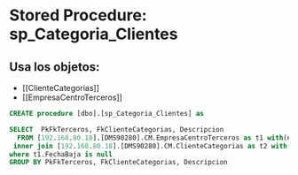 # Stored Procedure: sp_Categoria_Clientes

## Usa los objetos:
- [[ClienteCategorias]]
- [[EmpresaCentroTerceros]]

```sql
CREATE procedure [dbo].[sp_Categoria_Clientes] as

SELECT  PkFkTerceros, FkClienteCategorias, Descripcion
  FROM [192.168.80.18].[DMS90280].CM.EmpresaCentroTerceros as t1 with(nolock) 
 inner join [192.168.80.18].[DMS90280].CM.ClienteCategorias as t2 with(nolock) on t2.PkClienteCategorias_Iden=t1.FkClienteCategorias
where t1.FechaBaja is null
GROUP BY PkFkTerceros, FkClienteCategorias, Descripcion

```
